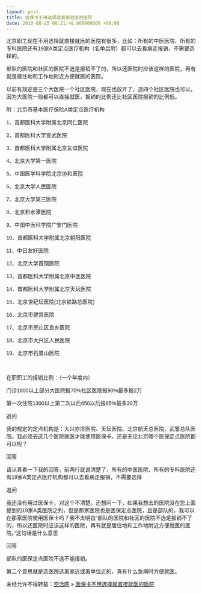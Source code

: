 ```yaml
---
layout: post
title: 医保卡不用选择就直接就医的医院
date: 2013-08-25 08:21:48.000000000 +08:00
---
```


北京职工现在不用选择就直接就医的医院有很多，比如：所有的中医医院、所有的专科医院还有<span style="font-family: Arial">19</span><span style="font-family: 宋体">家</span><span style="font-family: Arial">A</span><span style="font-family: 宋体">类定点医疗机构（名单后附）都可以去看病走报销，不需要选择的。</span>

部队的医院和社区的医院不选是报销不了的，所以还医院时应该这样的医院，再有就是居住地和工作地附近方便就医的医院。

以前有规定是三个大医院一个社区医院，现在也放开了，选四个社区医院也可以，因为大医院一般都可以直接就医，报销的比例还比社区医院报销的比例低。

附：北京市基本医疗保险<span style="font-family: Arial">A</span><span style="font-family: 宋体">类定点医疗机构</span>

<span style="font-family: Arial">1</span><span style="font-family: 宋体">、首都医科大学附属北京同仁医院</span>

<span style="font-family: Arial">2</span><span style="font-family: 宋体">、首都医科大学宣武医院</span>

<span style="font-family: Arial">3</span><span style="font-family: 宋体">、首都医科大学附属北京友谊医院</span>

<span style="font-family: Arial">4</span><span style="font-family: 宋体">、北京大学第一医院</span>

<span style="font-family: Arial">5</span><span style="font-family: 宋体">、中国医学科学院北京协和医院</span>

<span style="font-family: Arial">6</span><span style="font-family: 宋体">、北京大学人民医院</span>

<span style="font-family: Arial">7</span><span style="font-family: 宋体">、北京大学第三医院</span>

<span style="font-family: Arial">8</span><span style="font-family: 宋体">、北京积水潭医院</span>

<span style="font-family: Arial">9</span><span style="font-family: 宋体">、中国中医科学院广安门医院</span>

<span style="font-family: Arial">10</span><span style="font-family: 宋体">、首都医科大学附属北京朝阳医院</span>

<span style="font-family: Arial">11</span><span style="font-family: 宋体">、中日友好医院</span>

<span style="font-family: Arial">12</span><span style="font-family: 宋体">、北京大学首钢医院</span>

<span style="font-family: Arial">13</span><span style="font-family: 宋体">、首都医科大学附属北京中医医院</span>

<span style="font-family: Arial">14</span><span style="font-family: 宋体">、首都医科大学附属北京天坛医院</span>

<span style="font-family: Arial">15</span><span style="font-family: 宋体">、北京世纪坛医院</span><span style="font-family: Arial">(</span><span style="font-family: 宋体">北京铁路总医院</span><span style="font-family: Arial">)</span>

<span style="font-family: Arial">16</span><span style="font-family: 宋体">、北京市健宫医院</span>

<span style="font-family: Arial">17</span><span style="font-family: 宋体">、北京市房山区良乡医院</span>

<span style="font-family: Arial">18</span><span style="font-family: 宋体">、北京市大兴区人民医院</span>

<span style="font-family: Arial">19</span><span style="font-family: 宋体">、北京市石景山医院</span>

 

在职职工的报销比例：（一个年度内）

门诊<span style="font-family: Arial">1800</span><span style="font-family: 宋体">以上部分大医院报</span><span style="font-family: Arial">70%</span><span style="font-family: 宋体">社区医院报</span><span style="font-family: Arial">90%</span><span style="font-family: 宋体">最多报</span><span style="font-family: Arial">2</span><span style="font-family: 宋体">万</span>

第一次住院<span style="font-family: Arial">1300</span><span style="font-family: 宋体">以上第二次以后</span><span style="font-family: Arial">650</span><span style="font-family: 宋体">以后报</span><span style="font-family: Arial">85%</span><span style="font-family: 宋体">最多</span><span style="font-family: Arial">30</span><span style="font-family: 宋体">万</span>

追问

我的规定的定点机构是：大兴亦庄医院、天坛医院、北京航天总医院、武警总队医院。我必须去这几个医院就医才能使用医保卡，还是无论北京哪个医保定点医院都可以呢？

回答

请认真看一下我的回答，前两行就说清楚了，所有的中医医院、所有的专科医院还有<span style="font-family: Arial">19</span><span style="font-family: 宋体">家</span><span style="font-family: Arial">A</span><span style="font-family: 宋体">类定点医疗机构都可以去看病走报销，不需要选择</span>

追问

我还没有用过医保卡，对这个不清楚。还想问一下，如果我想去的医院没在您上面提到的<span style="font-family: Arial">19</span><span style="font-family: 宋体">家</span><span style="font-family: Arial">A</span><span style="font-family: 宋体">类医院之列，但是那家医院也是医保定点医院，且是部队的，我可以在那家医院使用医保卡吗？我不太明白</span><span style="font-family: Arial">“</span><span style="font-family: 宋体">部队的医院和社区的医院不选是报销不了的，所以还医院时应该这样的医院，再有就是居住地和工作地附近方便就医的医院。</span><span style="font-family: Arial">”</span><span style="font-family: 宋体">这句话是什么意思</span>

回答

部队的医保定点医院不选不能报销。

第二个意思就是选医院选离家近或离单位近的，真有什么急病时方便就医。

未经允许不得转载：[空洽网](http://kongqia.com) » [医保卡不用选择就直接就医的医院](http://kongqia.com/17834.html)


